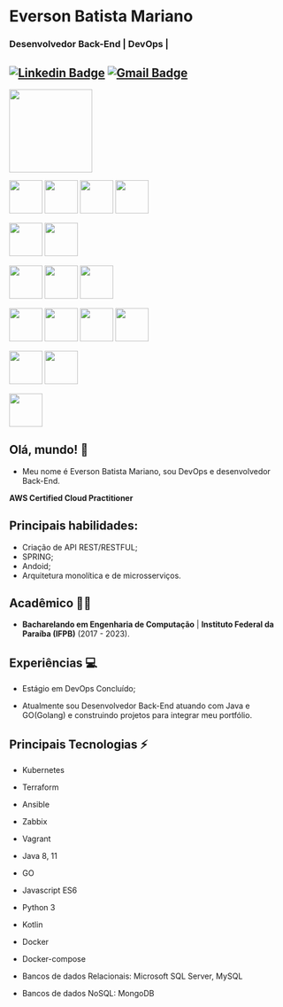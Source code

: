 # Everson Batista Mariano
### Desenvolvedor Back-End | DevOps |  

[![Linkedin Badge](https://img.shields.io/badge/-eversonmariano-blue?style=flat-square&logo=Linkedin&logoColor=white&link=https://www.linkedin.com/in/everson-mariano//)](https://www.linkedin.com/in/everson-mariano/) [![Gmail Badge](https://img.shields.io/badge/-mariano.computacao@gmail.com-c14438?style=flat-square&logo=Gmail&logoColor=white&link=mailto:mariano.computacao@gmail.com)](mailto:mariano.computacao@gmail.com)
---

<span><img height="150px" src="https://d1.awsstatic.com/certification/badges/AWS-Certified-Cloud-Practitioner_badge_150x150.17da917fbddc5383838d9f8209d2030c8d99f31e.png"></span>

<span><img height="60px" src="https://cdn.svgporn.com/logos/aws.svg"></span>
<span><img height="60px" src="https://cdn.svgporn.com/logos/gcp.svg"></span>
<span><img height="60px" src="https://cdn.svgporn.com/logos/kubernetes.svg"></span>
<span><img height="60px" src="https://cdn.svgporn.com/logos/docker-icon.svg"></span>

<span><img height="60px" src="https://cdn.svgporn.com/logos/terraform-icon.svg"></span>
<span><img height="60px" src="https://cdn.svgporn.com/logos/ansible.svg"></span>

<span><img height="60px" src="https://cdn.svgporn.com/logos/vagrant-icon.svg"></span>
<span><img height="60px" src="https://cdn.svgporn.com/logos/zabbix.svg"></span>
<span><img height="60px" src="https://cdn.svgporn.com/logos/helm.svg"></span>

<span><img height="60px" src="https://cdn.svgporn.com/logos/java.svg"></span>
<span><img height="60px" src="https://cdn.svgporn.com/logos/go.svg"></span>
<span><img height="60px" src="https://cdn.svgporn.com/logos/javascript.svg"></span>
<span><img height="60px" src="https://cdn.svgporn.com/logos/python.svg"></span>

<span><img height="60px" src="https://cdn.svgporn.com/logos/mysql-icon.svg"></span>
<span><img height="60px" src="https://cdn.svgporn.com/logos/mongodb.svg"></span>

<span><img height="60px" src="https://cdn.svgporn.com/logos/git.svg"></span>


## Olá, mundo! 👋

* Meu nome é Everson Batista Mariano, sou DevOps e desenvolvedor Back-End.

**AWS Certified Cloud Practitioner**

## Principais habilidades:

* Criação de API REST/RESTFUL;
* SPRING;
* Andoid;
* Arquitetura monolítica e de microsserviços.

## Acadêmico 👨‍💻

* **Bacharelando em Engenharia de Computação** | **Instituto Federal da Paraíba (IFPB)** (2017 - 2023).

## Experiências :computer:

* Estágio em DevOps Concluído;

* Atualmente sou Desenvolvedor Back-End atuando com Java e GO(Golang)  e construindo projetos para integrar meu portfólio.

## Principais Tecnologias ⚡

* Kubernetes
* Terraform
* Ansible
* Zabbix
* Vagrant

* Java 8, 11
* GO
* Javascript ES6
* Python 3
* Kotlin
  
* Docker
* Docker-compose
* Bancos de dados Relacionais: Microsoft SQL Server, MySQL
* Bancos de dados NoSQL: MongoDB

